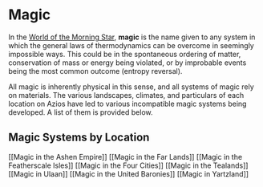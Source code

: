# Magic
In the [World of the Morning Star](Azios), **magic** is the name given to any system in which the general laws of thermodynamics can be overcome in seemingly impossible ways. This could be in the spontaneous ordering of matter, conservation of mass or energy being violated, or by improbable events being the most common outcome (entropy reversal).

All magic is inherently physical in this sense, and all systems of magic rely on materials. The various landscapes, climates, and particulars of each location on Azios have led to various incompatible magic systems being developed. A list of them is provided below.

## Magic Systems by Location

[[Magic in the Ashen Empire]]
[[Magic in the Far Lands]]
[[Magic in the Featherscale Isles]]
[[Magic in the Four Cities]]
[[Magic in the Tealands]]
[[Magic in Ulaan]]
[[Magic in the United Baronies]]
[[Magic in Yartzland]]